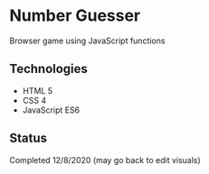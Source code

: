 # Number Guesser

Browser game using JavaScript functions

## Technologies

* HTML 5
* CSS 4
* JavaScript ES6

## Status

Completed 12/8/2020
(may go back to edit visuals)

